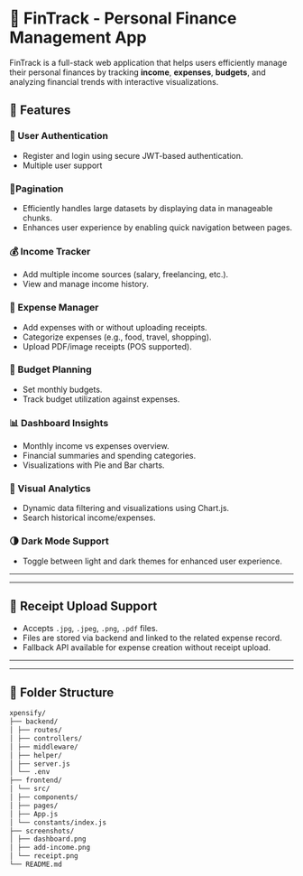 # 💸 FinTrack - Personal Finance Management App

FinTrack is a full-stack web application that helps users efficiently manage their personal finances by tracking **income**, **expenses**, **budgets**, and analyzing financial trends with interactive visualizations.


## 🚀 Features

### 🔐 User Authentication
- Register and login using secure JWT-based authentication.
- Multiple user support

### 🔎Pagination
- Efficiently handles large datasets by displaying data in manageable chunks.
- Enhances user experience by enabling quick navigation between pages.

### 💰 Income Tracker
- Add multiple income sources (salary, freelancing, etc.).
- View and manage income history.

### 🧾 Expense Manager
- Add expenses with or without uploading receipts.
- Categorize expenses (e.g., food, travel, shopping).
- Upload PDF/image receipts (POS supported).

### 🎯 Budget Planning
- Set monthly budgets.
- Track budget utilization against expenses.

### 📊 Dashboard Insights
- Monthly income vs expenses overview.
- Financial summaries and spending categories.
- Visualizations with Pie and Bar charts.

### 🔎 Visual Analytics
- Dynamic data filtering and visualizations using Chart.js.
- Search historical income/expenses.

### 🌗 Dark Mode Support
- Toggle between light and dark themes for enhanced user experience.

---



---

## 🧾 Receipt Upload Support

- Accepts `.jpg`, `.jpeg`, `.png`, `.pdf` files.
- Files are stored via backend and linked to the related expense record.
- Fallback API available for expense creation without receipt upload.

---

---
## 📁 Folder Structure
```bash
xpensify/
├── backend/
│ ├── routes/
│ ├── controllers/
│ ├── middleware/
│ ├── helper/
│ ├── server.js
│ └── .env
├── frontend/
│ └── src/
│ ├── components/
│ ├── pages/
│ ├── App.js
│ └── constants/index.js
├── screenshots/
│ ├── dashboard.png
│ ├── add-income.png
│ └── receipt.png
└── README.md

```
